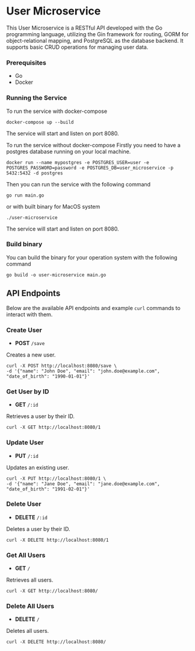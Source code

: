 # User Microservice

This User Microservice is a RESTful API developed with the Go programming language, utilizing the Gin framework for routing, GORM for object-relational mapping, and PostgreSQL as the database backend. It supports basic CRUD operations for managing user data.

### Prerequisites

- Go
- Docker

### Running the Service

To run the service with docker-compose
```shell
docker-compose up --build
```
The service will start and listen on port 8080.


To run the service without docker-compose
Firstly you need to have a postgres database running on your local machine.

```shell
docker run --name mypostgres -e POSTGRES_USER=user -e POSTGRES_PASSWORD=password -e POSTGRES_DB=user_microservice -p 5432:5432 -d postgres
```

Then you can run the service with the following command
```shell
go run main.go
```

or with built binary for MacOS system

```shell
./user-microservice
```

The service will start and listen on port 8080.

### Build binary
You can build the binary for your operation system with the following command
```shell
go build -o user-microservice main.go
```

## API Endpoints

Below are the available API endpoints and example `curl` commands to interact with them.

### Create User

- **POST** `/save`

Creates a new user.


```shell
curl -X POST http://localhost:8080/save \
-d '{"name": "John Doe", "email": "john.doe@example.com", "date_of_birth": "1990-01-01"}'
```

### Get User by ID

- **GET** `/:id`

Retrieves a user by their ID.


```shell
curl -X GET http://localhost:8080/1
```

### Update User

- **PUT** `/:id`

Updates an existing user.


```shell
curl -X PUT http://localhost:8080/1 \
-d '{"name": "Jane Doe", "email": "jane.doe@example.com", "date_of_birth": "1991-02-01"}'
```

### Delete User

- **DELETE** `/:id`

Deletes a user by their ID.


```shell
curl -X DELETE http://localhost:8080/1
```

### Get All Users

- **GET** `/`

Retrieves all users.


```shell
curl -X GET http://localhost:8080/
```

### Delete All Users

- **DELETE** `/`

Deletes all users.


```shell
curl -X DELETE http://localhost:8080/
```
